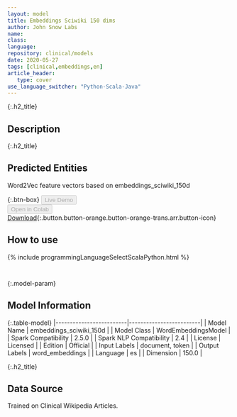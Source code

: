 ```yaml
---
layout: model
title: Embeddings Sciwiki 150 dims
author: John Snow Labs
name: 
class: 
language: 
repository: clinical/models
date: 2020-05-27
tags: [clinical,embeddings,en]
article_header:
   type: cover
use_language_switcher: "Python-Scala-Java"
---
```


{:.h2_title}
## Description 


 {:.h2_title}
## Predicted Entities
Word2Vec feature vectors based on embeddings_sciwiki_150d 

{:.btn-box}
<button class="button button-orange" disabled>Live Demo</button><br/><button class="button button-orange" disabled>Open in Colab</button><br/>[Download](https://s3.amazonaws.com/auxdata.johnsnowlabs.com/clinical/models/embeddings_sciwiki_150d_es_2.5.0_2.4_1590609340084.zip){:.button.button-orange.button-orange-trans.arr.button-icon}<br/>

## How to use 
<div class="tabs-box" markdown="1">

{% include programmingLanguageSelectScalaPython.html %}

```python

```

```scala

```
</div>



{:.model-param}
## Model Information
{:.table-model}
|-------------------------|-------------------------|
| Model Name              | embeddings_sciwiki_150d |
| Model Class             | WordEmbeddingsModel     |
| Spark Compatibility     | 2.5.0                   |
| Spark NLP Compatibility | 2.4                     |
| License                 | Licensed                |
| Edition                 | Official                |
| Input Labels            | document, token         |
| Output Labels           | word_embeddings         |
| Language                | es                      |
| Dimension               | 150.0                   |





{:.h2_title}
## Data Source
Trained on Clinical Wikipedia Articles.

